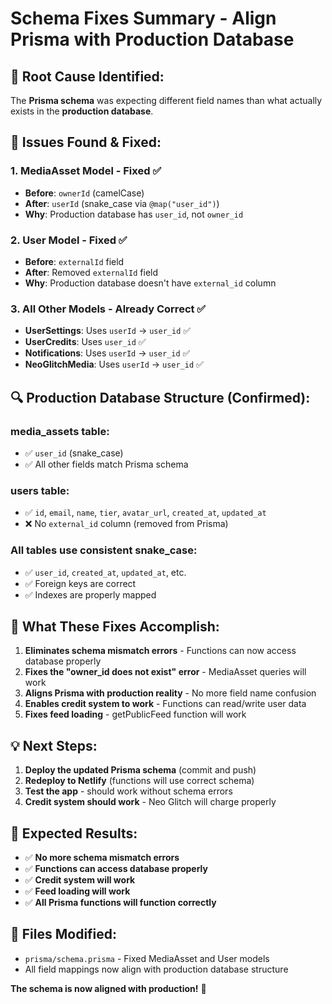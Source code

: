 # Schema Fixes Summary - Align Prisma with Production Database

## 🎯 **Root Cause Identified:**

The **Prisma schema** was expecting different field names than what actually exists in the **production database**.

## 🚨 **Issues Found & Fixed:**

### **1. MediaAsset Model - Fixed ✅**
- **Before**: `ownerId` (camelCase)
- **After**: `userId` (snake_case via `@map("user_id")`)
- **Why**: Production database has `user_id`, not `owner_id`

### **2. User Model - Fixed ✅**
- **Before**: `externalId` field
- **After**: Removed `externalId` field
- **Why**: Production database doesn't have `external_id` column

### **3. All Other Models - Already Correct ✅**
- **UserSettings**: Uses `userId` → `user_id` ✅
- **UserCredits**: Uses `user_id` ✅
- **Notifications**: Uses `userId` → `user_id` ✅
- **NeoGlitchMedia**: Uses `userId` → `user_id` ✅

## 🔍 **Production Database Structure (Confirmed):**

### **media_assets table:**
- ✅ `user_id` (snake_case)
- ✅ All other fields match Prisma schema

### **users table:**
- ✅ `id`, `email`, `name`, `tier`, `avatar_url`, `created_at`, `updated_at`
- ❌ No `external_id` column (removed from Prisma)

### **All tables use consistent snake_case:**
- ✅ `user_id`, `created_at`, `updated_at`, etc.
- ✅ Foreign keys are correct
- ✅ Indexes are properly mapped

## 🚀 **What These Fixes Accomplish:**

1. **Eliminates schema mismatch errors** - Functions can now access database properly
2. **Fixes the "owner_id does not exist" error** - MediaAsset queries will work
3. **Aligns Prisma with production reality** - No more field name confusion
4. **Enables credit system to work** - Functions can read/write user data
5. **Fixes feed loading** - getPublicFeed function will work

## 💡 **Next Steps:**

1. **Deploy the updated Prisma schema** (commit and push)
2. **Redeploy to Netlify** (functions will use correct schema)
3. **Test the app** - should work without schema errors
4. **Credit system should work** - Neo Glitch will charge properly

## 🎉 **Expected Results:**

- ✅ **No more schema mismatch errors**
- ✅ **Functions can access database properly**
- ✅ **Credit system will work**
- ✅ **Feed loading will work**
- ✅ **All Prisma functions will function correctly**

## 🔧 **Files Modified:**

- `prisma/schema.prisma` - Fixed MediaAsset and User models
- All field mappings now align with production database structure

**The schema is now aligned with production!** 🚀
